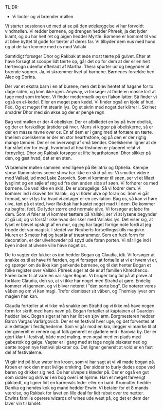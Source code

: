 TL;DR:
* Vi looter og vi brænder møllen


Vi starter sessionen ud med at se på den ødelæggelse vi har forvoldt vindmøllen. Vi redder børnene, og drengen hedder Phreek, ja det lyder klamt, og du har helt ret og pigen hedder Myrtle. Børnene er kommet til ved at blive byttet til gode for tærter af deres far. Vi tilbyder dem nus med hund og at de kan komme med os mod Vallaki.

Samtidigt forsøger Dhor og Rakbak at æde most tærte på gulvet. Efter at have forsøgt at scoope lidt tærte op, går det op for dem at der er en helt tærtevogn udenfor efterladt af Martha. Thera spurter ud og begynder at brænde vognen. Ja, vi skræmmer livet af børnene. Børnenes forældre hed Alec og Dorina.

Der var et ekstra barn i en af burene, men det blev hentet af hagsne for to dage siden, og kom ikke igen. Anyway, vi forsøger at finde en masse lort at tage med som trofæer. Vi finder modermælk og en flakon latter. Så finder vi også en el-kedel. Eller en meget pæn kedel.
Vi finder også en kjole af hud. Fed. Og et meget fint stearin lys. Og et skrin med noget der klirrer i. Skrinet smadrer Dhor med sin økse og der er penge regn.

Bag ved møllen er der 4 obelisker. Der er afbilledet en by på hver obelisk, og der er forskellige årstider på hver. Mens vi kigger på obeliskerne, så er der en masse ravne over os. En af dem er i gang med at fortære en tærte. Imellem  obeliskerne er der en stor hearthstone, og på den er der rigtig mange tænder. Der er en overvægt af små tænder. Obeliskerne ligner at de har stået der for evigt, hvorimod at hearthstonen er placeret relativt fornyeligt. Dhor og Rakbak forsøger at lifte hearthstonen. Dhor slikker på den, og gæt hvad, det er en sten.

Vi brænder møllen sammen med ligene på Bellatrix og Ophelia. Kæmpe show. Rammsteins scene show har ikke en skid på os.
Vi smutter videre mod Vallaki, ud mod Lake Zarovich. Som vi kommer til søen, ser vi et lillaet lysglimt og en søjle af røg ud fra den anden side af søen. Vi forhører os med børnene. De ved ikke en skid. De er ubrugelige. Så vi fodrer dem.
Vi kommer ind i skoven før Vallaki, og vi hører ulve op foran os. Som vi går fremad, ser vi lys fra hvad vi antager er en cevilation. Bag os, så kan vi høre ulve, tæt på et sted, hvor Rakbak har kastet noget mad til dem. De kommer nu bagfra, fedt. De lyder større end normale ulve. Vi forsøger at løbe fra dem. Som vi føler at vi kommer tættere på Vallaki, ser vi at lysene begynder at gå ud, og vi forstår ikke hvad der sker med Vallakis lys. Det viser sig, at lyset er blevet opslugt af en mur, og jeg har taget forrige note fordi at jeg troede det var magisk. I stedet var Neuberts fortællingsskills magiske. Muren er 5 meter høj og består af træstrammer. Som en fuck form for decoration, er der ulvehoveder på spyd ude foran porten. Vi når lige ind i byen inden at ulvene ville have noget os.

De to vagter der lukker os ind hedder Bogan og Claudia, idk. Vi forsøger at snakke os til at have fri færden, og vi forsøger at fortælle at vi er hvem vi er, og spørger om de ikke kan genkende børnene, og til det henter Bogan et folke register over Vallaki. Phreek siger at de er af familien Khrechenco. Faren lader til at vare en nar siger Bogan.
Vi bruger lang tid på at prøve at forklare Claudia, den so, at vi ikke har noget med Strahd at gøre. Endelig kommer vi igennem, og vi bliver noteret i "den sorte bog". De noterer vores våben og om vi kan magi. Trefor dismisser sit våben, og Thornley lyver om magien han kan.

Claudia fortæller at vi ikke må snakke om Strahd og vi ikke må have nogen form for skrift med hans navn på.
Bogan fortæller at kaptajnen af Guarden hedder Isek. Bogan siger at han har lidt en sjov arm.
Borgmesteren hedder Baron Vargas Varlargovich. Der er en festival hver uge, og det forventes at alle deltager i festlighederne. 
Som vi går mod en kro, lægger vi mærke til at der generelt er renere og at folk generelt er gladere end i Barovia by. Der er gjort klar til festival, både med maling, men også med en plads med gabestok og galge. Vagter er i gang med at tage nogle plakater ned og sætte nogen nye festival plakater op. Det ligner generelt at vold er en fast del af festivalerne. 

Vi går ind på blue water inn kroen, som vi har sagt at vi vil møde bogan på. Kroen er nok den mest livlige omkring. Der sidder to burly dudes oppe ved baren og drikker sig ned. De har ulvepels klæder på. Der er også en gut som sidder og skriver i en bog over i et hjørne. Han er meget farverigt påklædt, og ligner lidt en karnevals leder eller en bard.
Kromutter hedder Danika og hendes kok og mand hedder Erwin. Vi betaler for et 8 mands værelse, og Rakbak for lavet en lille deal for lidt rabat over tre nætter. Erwins familie operere wizards of wines ude west på, og det er dem der laver vin til landet.